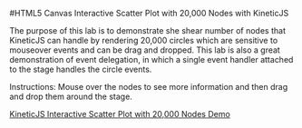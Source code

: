 
#HTML5 Canvas Interactive Scatter Plot with 20,000 Nodes with KineticJS

The purpose of this lab is to demonstrate she shear number of nodes that KineticJS can handle by rendering 20,000 circles which are sensitive to mouseover events and can be drag and dropped.  This lab is also a great demonstration of event delegation, in which a single event handler attached to the stage handles the circle events.

Instructions: Mouse over the nodes to see more information and then drag and drop them around the stage.

<a class="jsbin-embed" href="http://jsbin.com/jobohe/1/embed?output">KineticJS Interactive Scatter Plot with 20,000 Nodes Demo</a><script src="http://static.jsbin.com/js/embed.js"></script>
